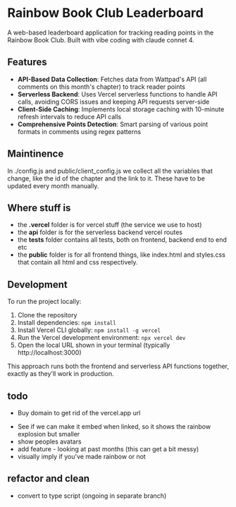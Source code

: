 # Rainbow Book Club Leaderboard

A web-based leaderboard application for tracking reading points in the Rainbow Book Club. Built with vibe coding with claude connet 4.

## Features

- **API-Based Data Collection**: Fetches data from Wattpad's API (all comments on this month's chapter) to track reader points
- **Serverless Backend**: Uses Vercel serverless functions to handle API calls, avoiding CORS issues and keeping API requests server-side
- **Client-Side Caching**: Implements local storage caching with 10-minute refresh intervals to reduce API calls
- **Comprehensive Points Detection**: Smart parsing of various point formats in comments using regex patterns

## Maintinence

In ./config.js and public/client_config.js we collect all the variables that change, like the id of the chapter and the link to it. These have to be updated every month manually.

## Where stuff is

- the **.vercel** folder is for vercel stuff (the service we use to host)
- the **api** folder is for the serverless backend vercel routes
- the **tests** folder contains all tests, both on frontend, backend end to end etc
- the **public** folder is for all frontend things, like index.html and styles.css that contain all html and css respectively.

## Development

To run the project locally:

1. Clone the repository
2. Install dependencies: `npm install`
3. Install Vercel CLI globally: `npm install -g vercel`
4. Run the Vercel development environment: `npx vercel dev`
5. Open the local URL shown in your terminal (typically http://localhost:3000)

This approach runs both the frontend and serverless API functions together, exactly as they'll work in production.

## todo
+ Buy domain to get rid of the vercel.app url
- See if we can make it embed when linked, so it shows the rainbow explosion but smaller
- show peoples avatars
- add feature - looking at past months (this can get a bit messy)
- visually imply if you've made rainbow or not


## refactor and clean
- convert to type script (ongoing in separate branch)

